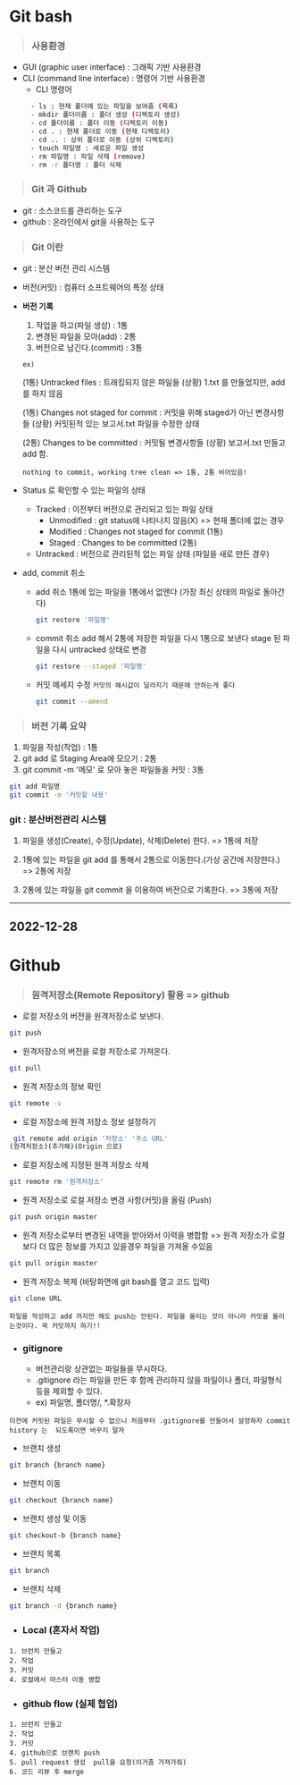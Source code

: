 # Git bash

>### 사용환경
- GUI (graphic user interface) : 그래픽 기반 사용환경
- CLI (command line interface) : 명령어 기반 사용환경
  - CLI 명령어
  ```bash
    - ls : 현재 폴더에 있는 파일을 보여줌 (목록)
    - mkdir 폴더이름 : 폴더 생성 (디렉토리 생성)
    - cd 폴더이름 : 폴더 이동 (디렉토리 이동)
    - cd . : 현재 폴더로 이동 (현재 디렉토리)
    - cd .. : 상위 폴더로 이동 (상위 디렉토리)
    - touch 파일명 : 새로운 파일 생성
    - rm 파일명 : 파일 삭제 (remove)
    - rm -r 폴더명 : 폴더 삭제
    ```
>### Git 과 Github
- git : 소스코드를 관리하는 도구 
- github : 온라인에서 git을 사용하는 도구
>### Git 이란
- git : 분산 버전 관리 시스템
- 버전(커밋) : 컴퓨터 소프트웨어의 특정 상태

- **버전 기록** 
  1. 작업을 하고(파일 생성) : 1통
  2. 변경된 파일을 모아(add) : 2통
  3. 버전으로 남긴다.(commit) : 3통

    `ex)`

    (1통) Untracked files : 트래킹되지 않은 파일들
    (상황) 1.txt 를 만들었지만, add를 하지 않음

    (1통) Changes not staged for commit : 커밋을 위해 staged가 아닌 변경사항들
    (상황) 커밋된적 있는 보고서.txt 파일을 수정한 상태

    (2통) Changes to be committed : 커밋될 변경사항들
    (상황) 보고서.txt 만들고 add 함.

    `nothing to commit, working tree clean => 1통, 2통 비어있음!`

- Status 로 확인할 수 있는 파일의 상태
  - Tracked : 이전부터 버전으로 관리되고 있는 파일 상태
	  - Unmodified : git status에 나타나지 않음(X) => 현재 폴더에 없는 경우
	  - Modified : Changes not staged for commit (1통)
	  - Staged : Changes to be committed (2통)
  - Untracked : 버전으로 관리된적 없는 파일 상태 (파일을 새로 만든 경우)

- add, commit 취소
  - add 취소
    1통에 있는 파일을 1통에서 없앤다 (가장 최신 상태의 파일로 돌아간다)
    ```bash
    git restore '파일명'
    ```
  - commit 취소
    add 해서 2통에 저장한 파일을 다시 1통으로 보낸다
    stage 된 파일을 다시 untracked 상태로 변경
    ```bash
    git restore --staged '파일명'
    ```  
  - 커밋 메세지 수정
    `커밋의 해시값이 달라지기 때문에 안하는게 좋다`
    ```bash
    git commit --amend
    ```

>### 버전 기록 요약
  1. 파일을 작성(작업) : 1통 
  2. git add 로 Staging Area에 모으기 : 2통 
  3. git commit -m '메모' 로 모아 놓은 파일들을 커밋 : 3통
  ```bash
  git add 파일명
  git commit -m '커밋할 내용'
  ```
### git : 분산버전관리 시스템
1. 파일을 생성(Create), 수정(Update), 삭제(Delete) 한다. 
    => 1통에 저장

2. 1통에 있는 파일을 git add 를 통해서 2통으로 이동한다.(가상 공간에 저장한다.) 
    => 2통에 저장

3. 2통에 있는 파일을 git commit 을 이용하여 버전으로 기록한다.
    => 3통에 저장
---

## 2022-12-28

# Github

>### 원격저장소(Remote Repository) 활용  => github

- 로컬 저장소의 버전을 원격저장소로 보낸다.
```bash
git push
```

- 원격저장소의 버전을 로컬 저장소로 가져온다.
```bash
git pull
```

- 원격 저장소의 정보 확인
```bash
git remote -v
```

- 로컬 저장소에 원격 저장소 정보 설정하기
```bash
 git remote add origin '저장소' '주소 URL'
(원격저장소)(추가해)(Origin 으로)
```

- 로컬 저장소에 지정된 원격 저장소 삭제
```bash
git remote rm '원격저장소'
```

- 원격 저장소로 로컬 저장소 변경 사항(커밋)을 올림 (Push)
```bash
git push origin master
```
- 원격 저장소로부터 변경된 내역을 받아와서 이력을 병합함 
=> 원격 저장소가 로컬보다 더 많은 정보를 가지고 있을경우 파일을 가져올 수있음
```bash
git pull origin master
```

- 원격 저장소 복제 (바탕화면에 git bash를 열고 코드 입력)
```bash
git clone URL 
```

`파일을 작성하고 add 까지만 해도 push는 안된다. 파일을 올리는 것이 아니라 커밋을 올리는것이다. 꼭 커밋까지 하기!!`

- ### gitignore 
  - 버전관리랑 상관없는 파일들을 무시하다.
  - .gitignore 라는 파일을 만든 후 함께 관리하지 않을 파일이나 폴더, 파일형식 등을 제외할 수 있다.
  - ex) 파일명, 폴더명/, *.확장자

`이전에 커밋된 파일은 무시할 수 없으니 처음부터 .gitignore를 만들어서 설정하자 commit history 는  되도록이면 바꾸지 말자 `

- 브랜치 생성
```bash
git branch {branch name}
```

- 브랜치 이동
```bash
git checkout {branch name}
```

- 브랜치 생성 및 이동
```bash
git checkout-b {branch name}
```

- 브랜치 목록
```bash
git branch
```

- 브랜치 삭제
```bash
git branch -d {branch name}
```

- ### Local (혼자서 작업)
```
1. 브런치 만들고
2. 작업
3. 커밋
4. 로컬에서 마스터 이동 병합
```
- ### github flow (실제 협업)
```
1. 브런치 만들고
2. 작업
3. 커밋
4. github으로 브랜치 push
5. pull request 생성  pull을 요청(이거좀 가져가줘)
6. 코드 리뷰 후 merge  
```